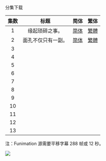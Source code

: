 分集下载

| 集数 |        标题        |                             简体                             |                             繁体                             |
| :--: | :----------------: | :----------------------------------------------------------: | :----------------------------------------------------------: |
|  1   |   缘起琐碎之事。   | [简体](https://raw.githubusercontent.com/tastysugar/SweetSub/master/Horimiya/%5BSweetSub%5D%20Horimiya%20-%2001.chs.ass) | [繁體](https://raw.githubusercontent.com/tastysugar/SweetSub/master/Horimiya/%5BSweetSub%5D%20Horimiya%20-%2001.cht.ass) |
|  2   | 面孔不仅只有一副。 | [简体](https://raw.githubusercontent.com/tastysugar/SweetSub/master/Horimiya/%5BSweetSub%5D%20Horimiya%20-%2002.chs.ass) | [繁體](https://raw.githubusercontent.com/tastysugar/SweetSub/master/Horimiya/%5BSweetSub%5D%20Horimiya%20-%2002.cht.ass) |
|  3   |                    |                                                              |                                                              |
|  4   |                    |                                                              |                                                              |
|  5   |                    |                                                              |                                                              |
|  6   |                    |                                                              |                                                              |
|  7   |                    |                                                              |                                                              |
|  8   |                    |                                                              |                                                              |
|  9   |                    |                                                              |                                                              |
|  10  |                    |                                                              |                                                              |
|  11  |                    |                                                              |                                                              |
|  12  |                    |                                                              |                                                              |
|  13  |                    |                                                              |                                                              |

注：Funimation 源需要平移字幕 288 帧或 12 秒。

![](https://i.loli.net/2021/01/10/lMXJ46gYQUpKrOP.png)